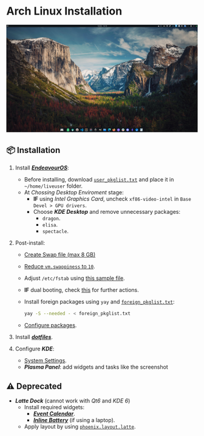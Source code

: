 # Arch Linux Installation

![screenshot](./screenshot--2024-03-10_13-19.png)

## 📦 Installation

1. Install [**_EndeavourOS_**](https://endeavouros.com/latest-release/):

   - Before installing, download [`user_pkglist.txt`](./user_pkglist.txt) and place it in `~/home/liveuser` folder.
   - At _Chossing Desktop Enviroment_ stage:
     - **IF** using _Intel Graphics Card_, uncheck `xf86-video-intel` in `Base Devel > GPU drivers`.
     - Choose **_KDE Desktop_** and remove unnecessary packages:
       - `dragon`.
       - `elisa`.
       - `spectacle`.

2. Post-install:

    - [Create Swap file (max 8 GB)](https://wiki.archlinux.org/title/Swap#Swap_file)
    - [Reduce `vm.swappiness` to `10`](https://wiki.archlinux.org/title/Swap#Swappiness).
    - Adjust `/etc/fstab` using [this sample file](https://gist.github.com/cuongvuong-phoenix/784fe2aef1c062c90010c010e7126a7f).
    - **IF** dual booting, check [this](https://wiki.archlinux.org/title/Dual_boot_with_Windows) for further actions.
    - Install foreign packages using `yay` and [`foreign_pkglist.txt`](./foreign_pkglist.txt):

      ```sh
      yay -S --needed - < foreign_pkglist.txt
      ```

    - [Configure packages](./config-packages.md).

3. Install [**_dotfiles_**](https://github.com/cuongvuong-phoenix/dotfiles).

4. Configure **_KDE_**:

   - [System Settings](./kde-settings.md).
   - **_Plasma Panel_**: add widgets and tasks like the screenshot

## ⚠️ Deprecated

- **_Latte Dock_** (cannot work with _Qt6_ and _KDE 6_)
  - Install required widgets:
    - [**_Event Calendar_**](https://store.kde.org/p/998901).
    - [**_Inline Battery_**](https://store.kde.org/p/1402942) (if using a laptop).
  - Apply layout by using [`phoenix.layout.latte`](./phoenix.layout.latte).
